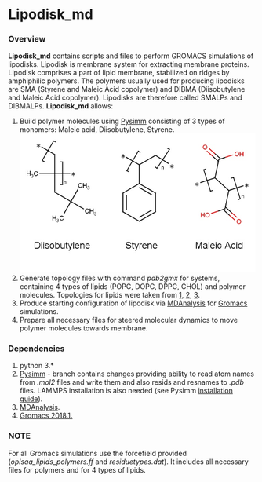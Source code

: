 # Lipodisk_md

### Overview
**Lipodisk_md** contains scripts and files to perform GROMACS simulations of lipodisks. Lipodisk is membrane system for extracting membrane proteins. Lipodisk comprises a part of lipid membrane, stabilized on ridges by amphiphilic polymers. The polymers usually used for producing lipodisks are SMA (Styrene and Maleic Acid copolymer) and DIBMA (Diisobutylene and Maleic Acid copolymer). Lipodisks are therefore called SMALPs and DIBMALPs. **Lipodisk_md** allows:

1. Build polymer molecules using [Pysimm](https://github.com/Tarasovk49/pysimm) consisting of 3 types of monomers: Maleic acid, Diisobutylene, Styrene.
![lol](images/monomers.jpg)
2. Generate topology files with command *pdb2gmx* for systems, containing 4 types of lipids (POPC, DOPC, DPPC, CHOL) and polymer molecules. Topologies for lipids were taken from [1](https://www.ncbi.nlm.nih.gov/pubmed/26568975), [2](https://www.ncbi.nlm.nih.gov/pubmed/24745688), [3](https://www.ncbi.nlm.nih.gov/pubmed/26187855).
3. Produce starting configuration of lipodisk via [MDAnalysis](https://github.com/MDAnalysis/mdanalysis) for [Gromacs](http://www.gromacs.org/) simulations.
4. Prepare all necessary files for steered molecular dynamics to move polymer molecules towards membrane.

### Dependencies
1. python 3.*
2. [Pysimm](https://github.com/Tarasovk49/pysimm) - branch contains changes providing ability to read atom names from *.mol2* files and write them and also resids and resnames to *.pdb* files. LAMMPS installation is also needed (see Pysimm [installation guide](https://github.com/Tarasovk49/pysimm#complete-installation-pysimm-and-lammps)).
3. [MDAnalysis](https://github.com/MDAnalysis/mdanalysis).
4. [Gromacs 2018.1.](http://manual.gromacs.org/documentation/)

### NOTE
For all Gromacs simulations use the forcefield provided (*oplsaa_lipids_polymers.ff* and *residuetypes.dat*). It includes all necessary files for polymers and for 4 types of lipids.
